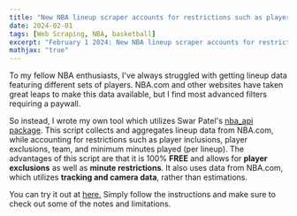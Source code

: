 ```yaml
---
title: "New NBA lineup scraper accounts for restrictions such as player inclusions, player exclusions, team, and minimum minutes played (per lineup)"
date: 2024-02-01
tags: [Web Scraping, NBA, basketball]
excerpt: "February 1 2024: New NBA lineup scraper accounts for restrictions such as player inclusions, player exclusions, team, and minimum minutes played (per lineup)."
mathjax: "true"
---
```


To my fellow NBA enthusiasts, I've always struggled with getting lineup data featuring different sets of players. NBA.com and other websites have taken great leaps to make this data available, but I find most advanced filters requiring a paywall.


So instead, I wrote my own tool which utilizes Swar Patel's [nba_api package](nba_api/docs/nba_api/stats/endpoints). This script collects and aggregates lineup data from NBA.com, while accounting for restrictions such as player inclusions, player exclusions, team, and minimum minutes played (per lineup).
The advantages of this script are that it is 100% **FREE** and allows for **player exclusions** as well as **minute restrictions**. It also uses data from NBA.com, which utilizes **tracking and camera data**, rather than estimations.



You can try it out at [here.](https://github.com/jeremylu43/NBA-Lineup-Scraping/) Simply follow the instructions and make sure to check out some of the notes and limitations.

